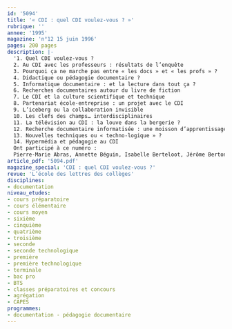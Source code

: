 ```yaml
---
id: '5094'
title: '« CDI : quel CDI voulez-vous ? »'
rubrique: ''
annee: '1995'
magazine: 'n°12 15 juin 1996'
pages: 200 pages
description: |-
  '1. Quel CDI voulez-vous ?
  2. Au CDI avec les professeurs : résultats de l’enquête
  3. Pourquoi ça ne marche pas entre « les docs » et « les profs » ?
  4. Didactique ou pédagogie documentaire ?
  5. Informatique documentaire : et la lecture dans tout ça ?
  6. Recherches documentaires autour du livre de fiction
  7. Le CDI et la culture scientifique et technique
  8. Partenariat école-entreprise : un projet avec le CDI
  9. L’iceberg ou la collaboration invisible
  10. Les clefs des champs… interdisciplinaires
  11. La télévision au CDI : la louve dans la bergerie ?
  12. Recherche documentaire informatisée : une moisson d’apprentissages…
  13. Nouvelles techniques ou « techno-logique » ?
  14. Hypermédia et pédagogie au CDI
  Ont participé à ce numéro :
  Pierre-Marie Abras, Annette Béguin, Isabelle Berteloot, Jérôme Bertonèche, Marguerite-Marie Blanchart, Nadine Cabusat, Monique Cattiaux, Françoise Cotte, Christine Delafosse, Janine Delebarre, Brigitte Farvacque, Dominique Henry, Nathalie Jacquemin, Christian Loock, Jean Perlein et Christine Van Lancker'
article_pdf: '5094.pdf'
magazine_special: 'CDI : quel CDI voulez-vous ?'
revue: 'L’école des lettres des collèges'
disciplines:
- documentation
niveau_etudes:
- cours préparatoire
- cours élémentaire
- cours moyen
- sixième
- cinquième
- quatrième
- troisième
- seconde
- seconde technologique
- première
- première technologique
- terminale
- bac pro
- BTS
- classes préparatoires et concours
- agrégation
- CAPES
programmes:
- documentation - pédagogie documentaire
---
```

